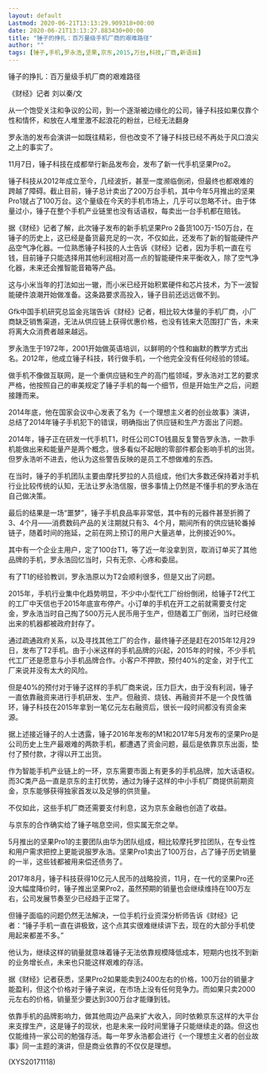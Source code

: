 ```yaml
---
layout: default
Lastmod: 2020-06-21T13:13:29.909318+00:00
date: 2020-06-21T13:13:27.883430+00:00
title: "锤子的挣扎：百万量级手机厂商的艰难路径"
author: ""
tags: [锤子,手机,罗永浩,坚果,京东,2015,万台,科技,厂商,新语丝]
---
```


锤子的挣扎：百万量级手机厂商的艰难路径

《财经》记者 刘以秦/文

从一个饱受关注和争议的公司，到一个逐渐被边缘化的公司，锤子科技如果仅靠个性和情怀，和放在人堆里激不起浪花的粉丝，已经无法翻身

罗永浩的发布会演讲一如既往精彩，但也改变不了锤子科技已经不再处于风口浪尖之上的事实了。

11月7日，锤子科技在成都举行新品发布会，发布了新一代手机坚果Pro2。

锤子科技从2012年成立至今，几经波折，甚至一度濒临倒闭，但最终也都艰难的跨越了障碍。截止目前，锤子总计卖出了200万台手机，其中今年5月推出的坚果Pro1就占了100万台。这个量级在今天的手机市场上，几乎可以忽略不计。由于体量过小，锤子在整个手机产业链里也没有话语权，每卖出一台手机都在赔钱。

据《财经》记者了解，此次锤子发布的新手机坚果Pro 2备货100万-150万台，在锤子的历史上，这已经是备货最充足的一次，不仅如此，还发布了新的智能硬件产品空气净化器。一位熟悉锤子科技的人士告诉《财经》记者，因为手机一直在亏钱，目前锤子只能选择用其他利润相对高一点的智能硬件来平衡收入，除了空气净化器，未来还会推智能音箱等产品。

这与小米当年的打法如出一辙，而小米已经开始积累硬件和芯片技术，为下一波智能硬件浪潮开始做准备。这条路要求高投入，锤子目前还远远做不到。

Gfk中国手机研究总监金兆瑞告诉《财经》记者，相比较大体量的手机厂商，小厂商缺乏销售渠道，无法从供应链上获得优惠价格，也没有钱来大范围打广告，未来将离大众消费者越来越远。

罗永浩生于1972年，2001开始做英语培训，以鲜明的个性和幽默的教学方式出名。2012年，他成立锤子科技，转行做手机，一个他完全没有任何经验的领域。

做手机不像做互联网，是一个重供应链和生产的高门槛领域，罗永浩对工艺的要求严格，他按照自己的审美规定了锤子手机的每一个细节，但是开始生产之后，问题接踵而来。

2014年底，他在国家会议中心发表了名为《一个理想主义者的创业故事》演讲，总结了2014年锤子手机犯下的错误，明确指出了供应链和生产方面出了问题。

2014年，锤子正在研发一代手机T1，时任公司CTO钱晨反复警告罗永浩，一款手机能做出来和能量产是两个概念，很多看似不起眼的零部件都会影响手机的出货。但罗永浩听不进去，他认为这些警告反映的是员工不想做难的东西。

在当时，锤子的手机团队主要由摩托罗拉的人员组成，他们大多数还保持着对手机行业比较传统的认知，无法让罗永浩信服，很多事情上仍然是不懂手机的罗永浩在自己做决策。

最后的结果是一场“噩梦”，锤子手机良品率非常低，其中有的元器件甚至折腾了3、4个月——消费数码产品的关注期就只有3、4个月，期间所有的供应链轮番掉链子，随着时间的拖延，之前在网上预订的用户大量逃单，比例接近90%。

其中有一个企业主用户，定了100台T1，等了近一年没拿到货，取消订单买了其他品牌的手机，罗永浩回忆当时，只有无奈、心疼和委屈。

有了T1的经验教训，罗永浩原以为T2会顺利很多，但是又出了问题。

2015年，手机行业集中化趋势明显，不少中小型代工厂纷纷倒闭，给锤子T2代工的工厂中天信也于2015年底宣布停产。小订单的手机在开工之前就需要支付定金，罗永浩当时自己掏了500万元人民币用于生产，但随着工厂倒闭，当时已经做出来的机器都被政府封存了。

通过疏通政府关系，以及寻找其他工厂的合作，最终锤子还是赶在2015年12月29日，发布了T2手机。由于小米这样的手机品牌的兴起，2015年的时候，不少手机代工厂还是愿意与小手机品牌合作。小客户不押款，预付40%的定金，对于代工厂来说并没有太大的风险。

但是40%的预付对于锤子这样的手机厂商来说，压力巨大，由于没有利润，锤子一直依靠融资来进行手机研发、生产。但融资、烧钱、再融资并不是一个良性循环，锤子科技在2015年拿到一笔亿元左右融资后，很长一段时间都没有资金来源。

据上述接近锤子的人士透露，锤子2016年发布的M1和2017年5月发布的坚果Pro是公司历史上生产最艰难的两款手机，都遭遇了资金问题，最后是依靠京东出面，垫付了预付款，才得以开工出货。

作为智能手机产业链上的一环，京东需要市面上有更多的手机品牌，加大话语权。而3C类产品一直是京东的主打优势，通过为锤子这样的中小手机厂商提供前期资金，京东能够获得独家首发以及足够的供货量。

不仅如此，这些手机厂商还需要支付利息，这为京东金融也创造了收益。

与京东的合作确实给了锤子喘息空间，但实属无奈之举。

5月推出的坚果Pro1的主要团队由华为团队组成，相比较摩托罗拉团队，在专业性和用户需求把控上更能说服罗永浩。坚果Pro1卖出了100万台，占了锤子历史销量的一半，这些钱都被用来偿还债务了。

2017年8月，锤子科技获得10亿元人民币的战略投资，11月，在一代的坚果Pro还没大幅度降价时，锤子推出坚果Pro2，虽然预期的销量也会继续维持在100万左右，公司发展节奏至少已经趋于正常了。

但锤子面临的问题仍然无法解决，一位手机行业资深分析师告诉《财经》记者：“锤子手机一直在讲极致，这个点其实很难继续讲下去，现在的大部分手机使用起来都差不多。”

他认为，继续这样的销量就意味着锤子无法依靠规模降低成本，短期内也找不到新的业务增长点，未来也只能这样艰难的存活。

据《财经》记者获悉，坚果Pro2如果能卖到2400左右的价格，100万台的销量才能盈利，但这个价格对于锤子来说，在市场上没有任何竞争力。而如果只卖2000元左右的价格，销量至少要达到300万台才能赚到钱。

依靠手机的品牌影响力，做其他周边产品来扩大收入，同时依赖京东这样的大平台来支撑生产，这是锤子的现状，也是未来一段时间里锤子只能继续走的路。但这也仅能维持一家公司的勉强存活。每一年罗永浩都会进行《一个理想主义者的创业故事》同一主题的演讲，但是商业依靠的不仅仅是理想。

(XYS20171118)

